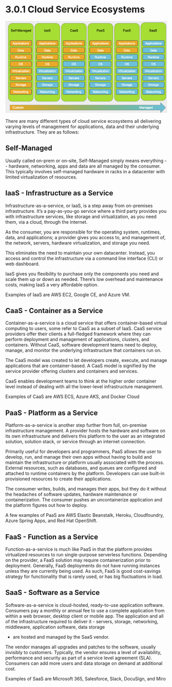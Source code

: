 # 3.0.1 Cloud Service Ecosystems

![](./img3/cloudservices.png )

There are many different types of cloud service ecosystems all delivering varying levels of management for applications, data and
their underlying infrastructure. They are as follows:

## Self-Managed

Usually called on-prem or on-site, Self-Managed simply means everything -- hardware, networking, apps and data are all managed by the consumer.
This typically involves self-managed hardware in racks in a datacenter with limited virtualization of resources. 

## IaaS - Infrastructure as a Service
Infrastructure-as-a-service, or IaaS, is a step away from on-premises infrastructure. 
It’s a pay-as-you-go service where a third party provides you with infrastructure services, like storage and
virtualization, as you need them, via a cloud, through the internet.

As the consumer, you are responsible for the operating system, runtimes, data, and applications; 
a provider gives you access to, and management of, the network, servers, hardware virtualization, 
and storage you need.

This eliminates the need to maintain your own datacenter. Instead, you access and control the infrastructure 
via a command line interface (CLI) or web dashboard.

IaaS gives you flexibility to purchase only the components you need and scale them up or down as needed. 
There’s low overhead and maintenance costs, making IaaS a very affordable option.

Examples of IaaS are AWS EC2, Google CE, and Azure VM.

## CaaS - Container as a Service

Container-as-a-service is a cloud service that offers container-based virtual computing to users, some refer 
to CaaS as a subset of IaaS. CaaS service providers offer their clients a full-fledged framework where they 
can perform deployment and management of applications, clusters, and containers.
Without CaaS, software development teams need to deploy, manage, and monitor the underlying 
infrastructure that containers run on. 

The CaaS model was created to let developers create, execute, and manage applications that are container-based. 
A CaaS model is signified by the service provider offering clusters and containers and services.

CaaS enables development teams to think at the higher order container level instead of 
dealing with all the lower-level infrastructure management. 

Examples of CaaS are AWS ECS, Azure AKS, and Docker Cloud

## PaaS - Platform as a Service

Platform-as-a-service is another step further from full, on-premise infrastructure management. 
A provider hosts the hardware and software on its own infrastructure and delivers this platform 
to the user as an integrated solution, solution stack, or service through an internet connection.

Primarily useful for developers and programmers, PaaS allows the user to develop, 
run, and manage their own apps without having to build and maintain the 
infrastructure or platform usually associated with the process. External resources, such as
databases, and queues are configured and attached to runtime containers by the platform. 
Developers can use built-in provisioned resources to create their applications.

The consumer writes, builds, and manages their apps, but they do it without the headaches of 
software updates, hardware maintenance or containerization. The consumer pushes an uncontainerize
application and the platform figures out how to deploy. 

A few examples of PaaS are AWS Elastic Beanstalk, Heroku, Cloudfoundry, Azure Spring Apps, and Red Hat OpenShift.

## FaaS - Function as a Service

Function-as-a-service is much like PaaS in that the platform provides virtualized resources 
to run single-purpose serverless functions. Depending on the provider, a FaaS solution
may require containerization prior to deployment. Generally, FaaS deployments do not have 
running instances unless they are currently being used. As such, FaaS is good cost-savings
strategy for functionality that is rarely used, or has big fluctuations in load.

## SaaS - Software as a Service

Software-as-a-service is cloud-hosted, ready-to-use application software. 
Consumers pay a monthly or annual fee to use a complete application from within a web browser, 
desktop client or mobile app. The application and all of the infrastructure required to 
deliver it - servers, storage, networking, middleware, application software, data storage
- are hosted and managed by the SaaS vendor.

The vendor manages all upgrades and patches to the software, usually invisibly to customers.
Typically, the vendor ensures a level of availability, performance and security as part of 
a service level agreement (SLA). Consumers can add more users and data storage on demand 
at additional cost.

Examples of SaaS are Microsoft 365, Salesforce, Slack, DocuSign, and Miro


